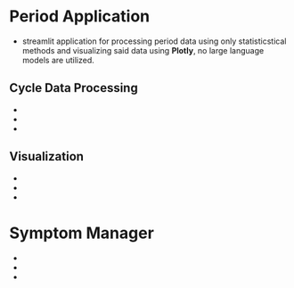 # Period Application
* streamlit application for processing period data using only statisticstical methods and visualizing said data using **Plotly**, no large language models are utilized. 


## Cycle Data Processing 
*
*
*

## Visualization
*
*
*

# Symptom Manager
*
*
*



